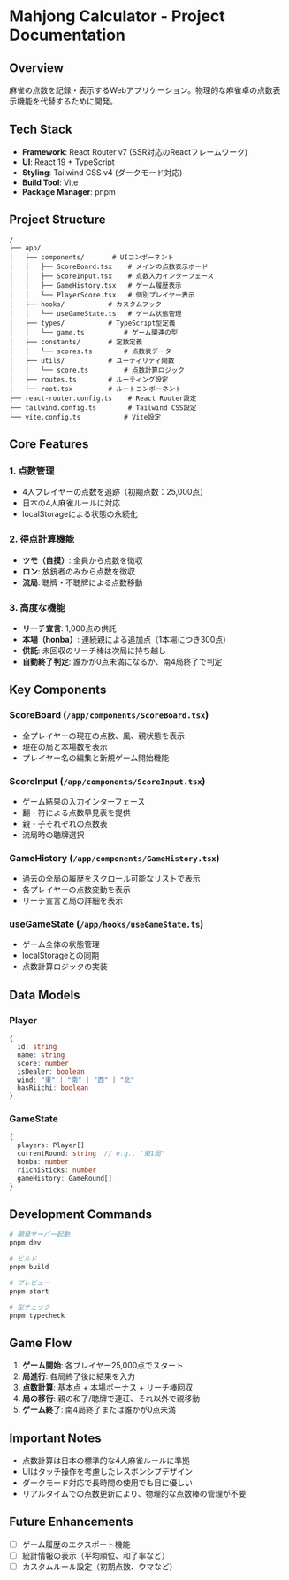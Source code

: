 # Mahjong Calculator - Project Documentation

## Overview
麻雀の点数を記録・表示するWebアプリケーション。物理的な麻雀卓の点数表示機能を代替するために開発。

## Tech Stack
- **Framework**: React Router v7 (SSR対応のReactフレームワーク)
- **UI**: React 19 + TypeScript
- **Styling**: Tailwind CSS v4 (ダークモード対応)
- **Build Tool**: Vite
- **Package Manager**: pnpm

## Project Structure
```
/
├── app/
│   ├── components/       # UIコンポーネント
│   │   ├── ScoreBoard.tsx    # メインの点数表示ボード
│   │   ├── ScoreInput.tsx    # 点数入力インターフェース
│   │   ├── GameHistory.tsx   # ゲーム履歴表示
│   │   └── PlayerScore.tsx   # 個別プレイヤー表示
│   ├── hooks/           # カスタムフック
│   │   └── useGameState.ts   # ゲーム状態管理
│   ├── types/           # TypeScript型定義
│   │   └── game.ts          # ゲーム関連の型
│   ├── constants/       # 定数定義
│   │   └── scores.ts        # 点数表データ
│   ├── utils/           # ユーティリティ関数
│   │   └── score.ts         # 点数計算ロジック
│   ├── routes.ts        # ルーティング設定
│   └── root.tsx         # ルートコンポーネント
├── react-router.config.ts    # React Router設定
├── tailwind.config.ts        # Tailwind CSS設定
└── vite.config.ts           # Vite設定
```

## Core Features

### 1. 点数管理
- 4人プレイヤーの点数を追跡（初期点数：25,000点）
- 日本の4人麻雀ルールに対応
- localStorageによる状態の永続化

### 2. 得点計算機能
- **ツモ（自摸）**: 全員から点数を徴収
- **ロン**: 放銃者のみから点数を徴収
- **流局**: 聴牌・不聴牌による点数移動

### 3. 高度な機能
- **リーチ宣言**: 1,000点の供託
- **本場（honba）**: 連続親による追加点（1本場につき300点）
- **供託**: 未回収のリーチ棒は次局に持ち越し
- **自動終了判定**: 誰かが0点未満になるか、南4局終了で判定

## Key Components

### ScoreBoard (`/app/components/ScoreBoard.tsx`)
- 全プレイヤーの現在の点数、風、親状態を表示
- 現在の局と本場数を表示
- プレイヤー名の編集と新規ゲーム開始機能

### ScoreInput (`/app/components/ScoreInput.tsx`)
- ゲーム結果の入力インターフェース
- 翻・符による点数早見表を提供
- 親・子それぞれの点数表
- 流局時の聴牌選択

### GameHistory (`/app/components/GameHistory.tsx`)
- 過去の全局の履歴をスクロール可能なリストで表示
- 各プレイヤーの点数変動を表示
- リーチ宣言と局の詳細を表示

### useGameState (`/app/hooks/useGameState.ts`)
- ゲーム全体の状態管理
- localStorageとの同期
- 点数計算ロジックの実装

## Data Models

### Player
```typescript
{
  id: string
  name: string
  score: number
  isDealer: boolean
  wind: "東" | "南" | "西" | "北"
  hasRiichi: boolean
}
```

### GameState
```typescript
{
  players: Player[]
  currentRound: string  // e.g., "東1局"
  honba: number
  riichiSticks: number
  gameHistory: GameRound[]
}
```

## Development Commands
```bash
# 開発サーバー起動
pnpm dev

# ビルド
pnpm build

# プレビュー
pnpm start

# 型チェック
pnpm typecheck
```

## Game Flow
1. **ゲーム開始**: 各プレイヤー25,000点でスタート
2. **局進行**: 各局終了後に結果を入力
3. **点数計算**: 基本点 + 本場ボーナス + リーチ棒回収
4. **局の移行**: 親の和了/聴牌で連荘、それ以外で親移動
5. **ゲーム終了**: 南4局終了または誰かが0点未満

## Important Notes
- 点数計算は日本の標準的な4人麻雀ルールに準拠
- UIはタッチ操作を考慮したレスポンシブデザイン
- ダークモード対応で長時間の使用でも目に優しい
- リアルタイムでの点数更新により、物理的な点数棒の管理が不要

## Future Enhancements
- [ ] ゲーム履歴のエクスポート機能
- [ ] 統計情報の表示（平均順位、和了率など）
- [ ] カスタムルール設定（初期点数、ウマなど）